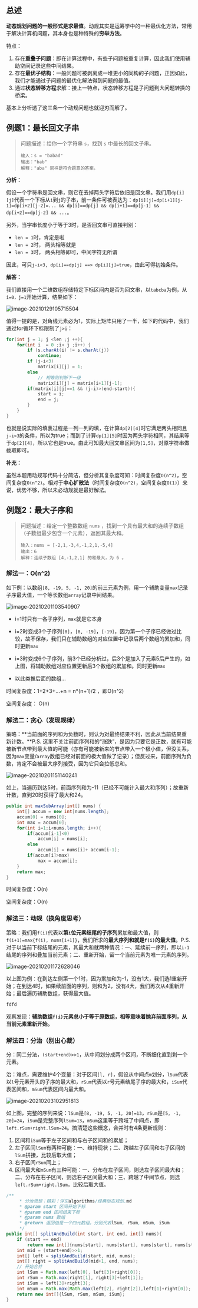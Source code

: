 ## 总述

**动态规划问题的一般形式是求最值**。动规其实是运筹学中的一种最优化方法，常用于解决计算机问题，其本身也是种特殊的**穷举方法**。

特点：

1. 存在**重叠子问题**：即在计算过程中，有些子问题被重复计算，因此我们使用辅助空间记录这些中间结果。
2. 存在**最优子结构**：一般问题可被剥离成一堆更小的同构的子问题，正因如此，我们才能通过子问题的最优化解法得到问题的最值。
3. 通过**状态转移方程**求解：接上一特点，状态转移方程是子问题到大问题转换的桥梁。

基本上分析透了这三条一个动规问题也就迎刃而解了。

## 例题1：最长回文子串

> 问题描述：给你一个字符串 `s`，找到 `s` 中最长的回文子串。
>
> ```
> 输入：s = "babad"
> 输出："bab"
> 解释："aba" 同样是符合题意的答案。
> ```

**分析：**

假设一个字符串是回文串，则它在去掉两头字符后依旧是回文串。我们用`dp[i][j]`代表一个下标从`i`到`j`的子串，前一条件可被表达为：`dp[i][j]=dp[i+1][j-1]=dp[i+2][j-2]=... && dp[i]==dp[j] && dp[i+1]==dp[j-1] && dp[i+2]==dp[j-2] && ...`。

另外，当字串长度小于等于3时，是否回文串可直接判别：

- `len = 1`时，肯定是啦
- `len = 2`时， 两头相等就是
- `len = 3`时， 两头相等即可，中间字符无所谓

因此，可只`j-i<3, dp[i]==dp[j] ==> dp[i][j]=true`，由此可得初始条件。

**解答：**

我们直接用一个二维数组存储特定下标区间内是否为回文串，以`tabcba`为例，从`i=0，j=1`开始计算，结果如下：

![image-20210129105715504](https://i.loli.net/2021/01/29/VsLBy6l8RYDxd7w.png)

值得一提的是，对角线元素必为1，实际上矩阵只用了一半，如下的代码中，我们通过for循环下标限制了`j>i`：

```java
for(int j = 1; j <len ;j ++){
    for(int i  = 0 ;i< j ;i++) {
        if (s.charAt(i) != s.charAt(j))
            continue;
        if (j-i<3)
            matrix[i][j] = 1;
        else
            // 相等则判断下一级
            matrix[i][j] = matrix[i+1][j-1];
        if(matrix[i][j]==1 && (j-i)>(end-start)){
            start = i;
            end = j;
        }
    }
}
```

也就是说实际的填表过程是一列一列的填，在计算`dp[2][4]`时它满足两头相同且`j-i<3`的条件，所以为true；而到了计算`dp[1][5]`时因为两头字符相同，其结果等于`dp[2][4]`，所以它也是true。由此可知最大回文串区间为`[1,5]`，对原字符串做截取即可。

**补充：**

虽然本题用动规写代码十分简洁，但分析其复杂度可知：时间复杂度`O(n^2)`，空间复杂度`O(n^2)`。相对于**中心扩散法**（时间复杂度`O(n^2)`，空间复杂度`O(1)`）来说，优势不够，所以未必动规就是最好解法。

## 例题2：最大子序和

> 问题描述：给定一个整数数组 `nums` ，找到一个具有最大和的连续子数组（子数组最少包含一个元素），返回其最大和。
>
> ```
> 输入：nums = [-2,1,-3,4,-1,2,1,-5,4]
> 输出：6
> 解释：连续子数组 [4,-1,2,1] 的和最大，为 6 。
> ```

### 解法一：O(n^2)

如下例：以数组`[8, -19, 5, -1, 20]`的前三元素为例，用一个辅助变量`max`记录子序最大值，一个等长数组`array`记录中间结果。

![image-20210201103540907](https://i.loli.net/2021/02/01/KYrEyzOwjkQ9q2v.png)

- i=1时只有一各子序列，`max`就是它本身

- i=2时变成3个子序列`[8]`，`[8, -19]`，`[-19]`，因为第一个子序已经做过比较，故不保存，我们只在辅助数组的对应位置中记录后两个数组的累加和，同时更新`max`
- i=3时变成6个子序列，前3个已经分析过，后3个是加入了元素5后产生的，如上图，将辅助数组对应位置更新后3个数组的累加和。同时更新`max`
- 以此类推后面的数组...

时间复杂度：1+2+3+...+n = n*(n+1)/2 ，即O(n^2)

空间复杂度： O(n)

### 解法二：贪心（发现规律）

策略：**当前面的序列和为负数时，则认为对最终结果不利，因此从当前结果重新计数。**P.S. 这里不关注前面序列和的“涨跌”，是因为只要它是正数，就有可能被新节点带到最大值的可能（亦有可能被新来的节点带入一个极小值，但没关系，因为`max`变量/`array`数组已经对前面的极大值做了记录）；但反过来，前面序列为负数，肯定不会被最大序列接受，因为它只会拉低总和。

![image-20210201151140241](https://i.loli.net/2021/02/01/gtE8xKByU2pJPkr.png)

如上，当遍历到达5时，前面序列和为-11（已经不可能计入最大和序列）；故重新计数，直到20时获得了最大和24。

```java
public int maxSubArray(int[] nums) {
    int[] accum = new int[nums.length];
    accum[0] = nums[0];
    int max = accum[0];
    for(int i=1;i<nums.length; i++){
        if(accum[i-1]<0)
            accum[i] = nums[i];
        else
            accum[i] = nums[i]+ accum[i-1];
        if(accum[i]>max)
            max = accum[i];
    }
    return max;
}
```

时间复杂度：O(n)

空间复杂度：O(n)

### 解法三：动规（换角度思考）

策略：我们用`f(i)`代表以**第`i`位元素结尾的子序列**累加和最大值，则`f(i+1)=max{f(i), nums[i+1]}`，我们所求的**最大序列和就是`f(i)`的最大值**。P.S. 对于以当前下标结尾的元素，其最大和就两种情况：一、延续前一序列，即以`i-1`结尾的序列和叠加当前元素；二、重新开始，留一个当前元素为唯一元素的序列。

![image-20210201172628046](https://i.loli.net/2021/02/01/H365CP4YAnLIKBg.png)

以上图为例：在到达左侧第一个1时，因为累加和为-1，没有1大，我们选1重新开始；在到达4时，如果续前面的序列，则和为2，没有4大，我们再次从4重新开始；最后遍历辅助数组，获得最大值。

```java
fdfd
```

观察发现：**辅助数组`f(i)`元素总小于等于原数组，相等意味着抛弃前面序列，从当前元素重新开始。**

### 解法四：分治（别出心裁）

分：同二分法，`(start+end)>>1`，从中间划分成两个区间，不断细化直到剩一个元素。

治：难点，需要维护4个变量：对于区间`[l, r]`，假设从中间点`m`划分，`lSum`代表以`l`号元素开头的子序的最大和，`rSum`代表以`r`号元素结尾子序的最大和，`iSum`代表区间和，`mSum`代表区间内最大和。

![image-20210203102951813](https://i.loli.net/2021/02/03/9dU4sykmGZ7lzBD.png)

如上图，完整的序列来说：`lSum`是`[8, -19, 5, -1, 20]=13`，`rSum`是`[5, -1, 20]=24`，`iSum`是完整序列`lSum=13`，`mSum`这里等于跨域了中间点，即`left.rSum+right.lSum=24`。搞清楚这些概念，合并时有4条更新规则：

1. 区间和`iSum`等于左子区间和与右子区间和的累加；
2. 左子区间`lSum`有两种可能：一、维持现状；二、跨越左子区间和右子区间的`lSum`拼接，比较后取大值；
3. 右子区间`rSum`同上；
4. 区间最大和`mSum`有三种可能：一、分布在左子区间，则选左子区间最大和；二、分布在右子区间，则选右子区间最大和；三、跨越了中间节点，则选`left.rSum+right.lSum`，比较后取大值。

```java
/**
     * 分治思想：精彩！详见algorithms/经典动态规划.md
     * @param start 区间开始下标
     * @param end 区间结束下标
     * @param nums 数组
     * @return 返回值是一个四元数组，分别代表lSum, rSum, mSum, iSum
     */
public int[] splitAndBuild(int start, int end, int[] nums){
    if (start == end)
        return new int[]{nums[start], nums[start], nums[start], nums[start]};
    int mid = (start+end)>>1;
    int[] left = splitAndBuild(start, mid, nums);
    int[] right = splitAndBuild(mid+1, end, nums);
    // 开始合并
    int lSum = Math.max(left[0], left[3]+right[0]);
    int rSum = Math.max(right[1], right[3]+left[1]);
    int iSum = left[3]+right[3];
    int mSum = Math.max(Math.max(left[2], right[2]),left[1]+right[0]);
    return new int[]{lSum, rSum, mSum, iSum};
}
```

